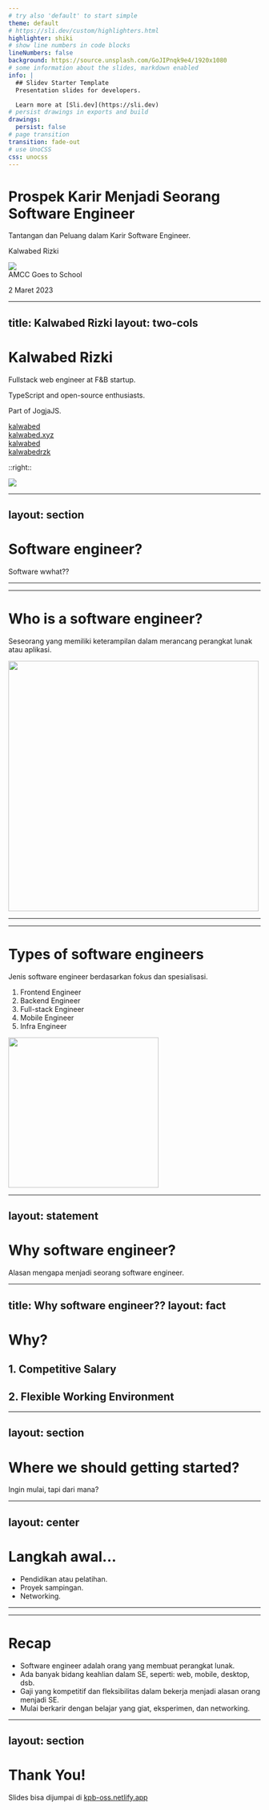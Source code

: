 ```yaml
---
# try also 'default' to start simple
theme: default
# https://sli.dev/custom/highlighters.html
highlighter: shiki
# show line numbers in code blocks
lineNumbers: false
background: https://source.unsplash.com/GoJIPnqk9e4/1920x1080
# some information about the slides, markdown enabled
info: |
  ## Slidev Starter Template
  Presentation slides for developers.

  Learn more at [Sli.dev](https://sli.dev)
# persist drawings in exports and build
drawings:
  persist: false
# page transition
transition: fade-out
# use UnoCSS
css: unocss
---
```


# Prospek Karir Menjadi Seorang Software Engineer

<p class="c-gray-200">
  Tantangan dan Peluang dalam Karir Software Engineer.
</p>

Kalwabed Rizki

<div class="text-sm abs-bl !pb-8 pl-12">
  <div class="flex items-center">
      <img src="/ags-logo.png" class="w-12 mr-2" />

  <div class="text-left">
    <span>AMCC Goes to School</span>
    <p class="c-gray-400 !p-0 !m-0">
      2 Maret 2023
    </p>
  </div>
  </div>
</div>

---
title: Kalwabed Rizki
layout: two-cols
---

<div class="mt-8">
  <h1 class="!text-5xl !pt-8">
    Kalwabed Rizki
  </h1>

  <div class="c-gray-400 mt-8">
    <p>
    Fullstack web engineer at F&B startup.
    </p>
    <p>
    TypeScript and open-source enthusiasts.
    </p>
    <p>
    Part of JogjaJS.
    </p>
  </div>

  <div class="flex gap-4 items-center mt-12 text-sm">
    <ph-github-logo class="c-gray-500" />
    <a href="https://github.com/kalwabed">kalwabed</a>
  </div>
  <div class="flex gap-4 items-center mt-4 text-sm">
    <ph-globe class="c-gray-500" />
    <a href="https://www.kalwabed.xyz">kalwabed.xyz</a>
  </div>
  <div class="flex gap-4 items-center mt-4 text-sm">
    <ph-instagram-logo class="c-gray-500" />
    <a href="https://www.instagram.com/kalwabed">kalwabed</a>
  </div>
  <div class="flex gap-4 items-center mt-4 text-sm">
    <ph-twitter-logo class="c-gray-500" />
    <a href="https://twitter.com/kalwabedrzk">kalwabedrzk</a>
</div>


</div>

::right::

<img src="/kalwabed.jpg" class="rd-full w-48 mt-10 ml-auto" />

<!--
Nama saya Kalwabed Rizki. Saya seorang Fullstack Web Engineer di salah satu F&B Startup di Indonesia. Saya sudah menggeluti dunia industri teknologi sejak sekitar 2 tahunan ini. Saya tinggal di Jogja, sekarang lagi pulang kampung di Banyuwangi. Aktif di komunitas JogjaJS, dan Menjadi member KPB sejak 2019.
-->

---
layout: section
---

# Software engineer?

Software wwhat??

---
---

# Who is a software engineer?
Seseorang yang memiliki keterampilan dalam merancang perangkat lunak atau aplikasi.

<div class="flex justify-center mt-20">
<img src="/devices.png" width="500" />
</div>

<!-- Software Engineer adalah seseorang yang memiliki keterampilan dalam merancang, mengembangkan, menguji, dan memelihara perangkat lunak atau aplikasi yang digunakan pada komputer, perangkat seluler, dan perangkat lainnya. Seorang software engineer menggunakan pengetahuan teknologi, matematika, dan ilmu komputer untuk memecahkan masalah dan mengembangkan produk perangkat lunak yang berkualitas dan efisien. Mereka juga bekerja sama dengan tim pengembang dan pihak lain dalam sebuah organisasi untuk memastikan aplikasi yang dibuat dapat bekerja dengan baik dan memenuhi kebutuhan pengguna. Selain itu, software engineer juga terus mengikuti perkembangan teknologi dan tren terbaru untuk memastikan aplikasi yang mereka buat selalu up-to-date dan inovatif. -->

---
---

# Types of software engineers
Jenis software engineer berdasarkan fokus dan spesialisasi.

<div class="flex justify-between text-2xl">

1. Frontend Engineer
2. Backend Engineer
3. Full-stack Engineer
4. Mobile Engineer
5. Infra Engineer

<img src="/tehc.jpg" width="300" />
</div>

---
layout: statement
---
# Why software engineer?
Alasan mengapa menjadi seorang software engineer.

---
title: Why software engineer??
layout: fact
---
# Why?
## 1. Competitive Salary

## 2. Flexible Working Environment

<!--
1. Berdasarkan data pada Februari 2023, rata-rata gaji Junior Software Engineer di Indonesia adalah sekitar 6 juta rupiah per bulan.
 -->

---
layout: section
---
# Where we should getting started?
Ingin mulai, tapi dari mana?

---
layout: center
---
# Langkah awal...

- Pendidikan atau pelatihan.
- Proyek sampingan.
- Networking.

---
---

# Recap
- Software engineer adalah orang yang membuat perangkat lunak.
- Ada banyak bidang keahlian dalam SE, seperti: web, mobile, desktop, dsb.
- Gaji yang kompetitif dan fleksibilitas dalam bekerja menjadi alasan orang menjadi SE.
- Mulai berkarir dengan belajar yang giat, eksperimen, dan networking.

---
layout: section
---

# Thank You!

Slides bisa dijumpai di [kpb-oss.netlify.app](https://kpb-oss.netlify.app)
